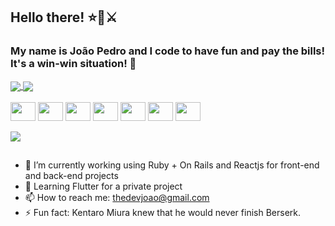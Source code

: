 ## Hello there! ⭐🧔⚔️
### My name is João Pedro and I code to have fun and pay the bills! It's a win-win situation! 🤖

<a href="[https://github.com/thedevjoao/github-readme-stats](https://github.com/TheDevJoao/TheDevJoao#readme)">
  <img align="center" src="https://github-readme-stats.vercel.app/api?username=thedevjoao&show_icons=true&theme=tokyonight" />
</a>
<a href="(https://github-readme-stats.vercel.app/api/top-langs/?username=thedevjoao&layout=compact)">
  <img align="center" src="https://github-readme-stats.vercel.app/api/top-langs/?username=thedevjoao&layout=compact&show_icons=true&theme=tokyonight" />
</a>

<div style="display: inline_block"><br>
  <img align="center" height="30" width="40" src="https://cdn.jsdelivr.net/gh/devicons/devicon/icons/csharp/csharp-original.svg" />
  <img align="center" height="30" width="40" src="https://cdn.jsdelivr.net/gh/devicons/devicon/icons/ruby/ruby-original.svg" />
  <img align="center" height="30" width="40" src="https://cdn.jsdelivr.net/gh/devicons/devicon/icons/javascript/javascript-original.svg" />
  <img align="center" height="30" width="40" src="https://cdn.jsdelivr.net/gh/devicons/devicon/icons/html5/html5-original.svg" />
  <img align="center" height="30" width="40" src="https://cdn.jsdelivr.net/gh/devicons/devicon/icons/css3/css3-original.svg" />
  <img align="center" height="30" width="40" src="https://cdn.jsdelivr.net/gh/devicons/devicon/icons/react/react-original.svg" />
  <img align="center" height="30" width="40" src="https://cdn.jsdelivr.net/gh/devicons/devicon/icons/flutter/flutter-original.svg" />
</div>
  <br>
<div> 
  <a href="https://www.linkedin.com/in/thejoao/" target="_blank"><img src="https://img.shields.io/badge/-LinkedIn-%230077B5?style=for-the-badge&logo=linkedin&logoColor=white" target="_blank"></a> 
</div>
  
##
  
- 🔭 I’m currently working using Ruby + On Rails and Reactjs for front-end and back-end projects
- 🌱 Learning Flutter for a private project
- 📫 How to reach me: thedevjoao@gmail.com
- ⚡ Fun fact: Kentaro Miura knew that he would never finish Berserk.
